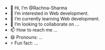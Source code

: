 - 👋 Hi, I’m @Rachna-Sharma
- 👀 I’m interested in Web development.
- 🌱 I’m currently learning Web development.
- 💞️ I’m looking to collaborate on ...
- 📫 How to reach me ...
- 😄 Pronouns: ...
- ⚡ Fun fact: ...

<!---
Rachana-Sharmaa/Rachana-Sharmaa is a ✨ special ✨ repository because its `README.md` (this file) appears on your GitHub profile.
You can click the Preview link to take a look at your changes.
--->
